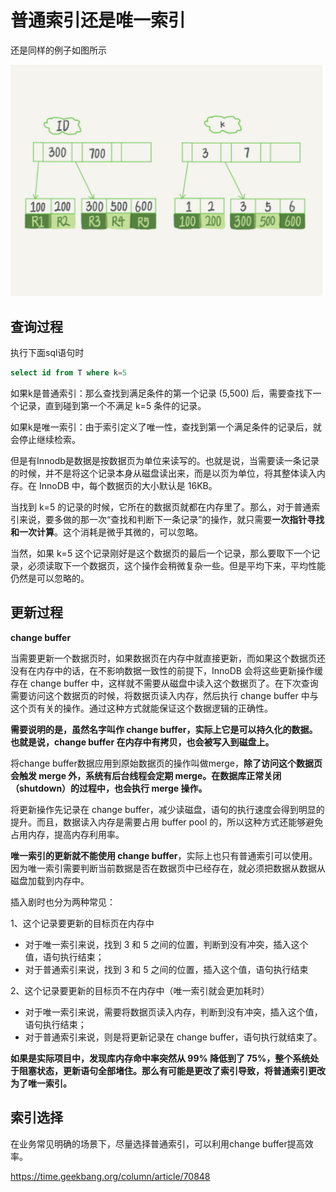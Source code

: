 # 普通索引还是唯一索引

还是同样的例子如图所示

![image-20210104223933836](assets/image-20210104223933836.png)

## 查询过程

执行下面sql语句时

```sql
select id from T where k=5
```

如果k是普通索引：那么查找到满足条件的第一个记录 (5,500) 后，需要查找下一个记录，直到碰到第一个不满足 k=5 条件的记录。

如果k是唯一索引：由于索引定义了唯一性，查找到第一个满足条件的记录后，就会停止继续检索。

但是有Innodb是数据是按数据页为单位来读写的。也就是说，当需要读一条记录的时候，并不是将这个记录本身从磁盘读出来，而是以页为单位，将其整体读入内存。在 InnoDB 中，每个数据页的大小默认是 16KB。

当找到 k=5 的记录的时候，它所在的数据页就都在内存里了。那么，对于普通索引来说，要多做的那一次“查找和判断下一条记录”的操作，就只需要**一次指针寻找和一次计算**。这个消耗是微乎其微的，可以忽略。

当然，如果 k=5 这个记录刚好是这个数据页的最后一个记录，那么要取下一个记录，必须读取下一个数据页，这个操作会稍微复杂一些。但是平均下来，平均性能仍然是可以忽略的。



## 更新过程

**change buffer**

当需要更新一个数据页时，如果数据页在内存中就直接更新，而如果这个数据页还没有在内存中的话，在不影响数据一致性的前提下，InnoDB 会将这些更新操作缓存在 change buffer 中，这样就不需要从磁盘中读入这个数据页了。在下次查询需要访问这个数据页的时候，将数据页读入内存，然后执行 change buffer 中与这个页有关的操作。通过这种方式就能保证这个数据逻辑的正确性。

**需要说明的是，虽然名字叫作 change buffer，实际上它是可以持久化的数据。也就是说，change buffer 在内存中有拷贝，也会被写入到磁盘上。**

将change  buffer数据应用到原始数据页的操作叫做merge，**除了访问这个数据页会触发 merge 外，系统有后台线程会定期 merge。在数据库正常关闭（shutdown）的过程中，也会执行 merge 操作。**

将更新操作先记录在 change buffer，减少读磁盘，语句的执行速度会得到明显的提升。而且，数据读入内存是需要占用 buffer pool 的，所以这种方式还能够避免占用内存，提高内存利用率。



**唯一索引的更新就不能使用 change buffer**，实际上也只有普通索引可以使用。因为唯一索引需要判断当前数据是否在数据页中已经存在，就必须把数据从数据从磁盘加载到内存中。



插入剧时也分为两种常见：

1、这个记录要更新的目标页在内存中

- 对于唯一索引来说，找到 3 和 5 之间的位置，判断到没有冲突，插入这个值，语句执行结束；
- 对于普通索引来说，找到 3 和 5 之间的位置，插入这个值，语句执行结束

2、这个记录要更新的目标页不在内存中（唯一索引就会更加耗时）

- 对于唯一索引来说，需要将数据页读入内存，判断到没有冲突，插入这个值，语句执行结束；
- 对于普通索引来说，则是将更新记录在 change buffer，语句执行就结束了。

**如果是实际项目中，发现库内存命中率突然从 99% 降低到了 75%，整个系统处于阻塞状态，更新语句全部堵住。那么有可能是更改了索引导致，将普通索引更改为了唯一索引。**



## 索引选择

在业务常见明确的场景下，尽量选择普通索引，可以利用change buffer提高效率。

https://time.geekbang.org/column/article/70848